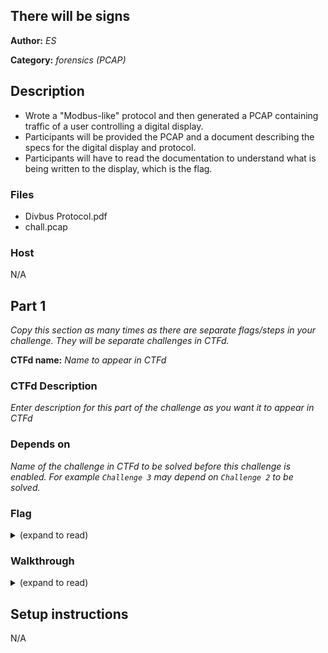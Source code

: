 
## There will be signs

**Author:** *ES*

**Category:** *forensics (PCAP)*

## Description

- Wrote a "Modbus-like" protocol and then generated a PCAP containing traffic of a user controlling a digital display.
- Participants will be provided the PCAP and a document describing the specs for the digital display and protocol.
- Participants will have to read the documentation to understand what is being written to the display, which is the flag.

### Files

- Divbus Protocol.pdf
- chall.pcap

### Host

N/A 

## Part 1 

*Copy this section as many times as there are separate flags/steps in your challenge. They will be separate challenges in CTFd.*

**CTFd name:** *Name to appear in CTFd*

### CTFd Description

*Enter description for this part of the challenge as you want it to appear in CTFd*

### Depends on

*Name of the challenge in CTFd to be solved before this challenge is enabled. For example `Challenge 3` may depend on `Challenge 2` to be solved.*

### Flag

<details>
<summary>(expand to read)</summary><br>

```
flag{scr0ll1ng_t3xt_g0es_zoooo00000m_8427e}
```

</details>


### Walkthrough

<details>
<summary>(expand to read)</summary><br>

*Write walkthrough instructions here. They will be given to the sponsor(s) during the competition and also released to players after the event.*

</details>


## Setup instructions

N/A
